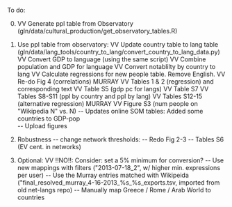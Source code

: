 To do:

0) VV Generate ppl table from Observatory (gln/data/cultural_production/get_observatory_tables.R)

1) Use ppl table from observatory:
VV Update country table to lang table (gln/data/lang_tools/country_to_lang/convert_country_to_lang_data.py)
VV Convert GDP to language (using the same script)
VV Combine population and GDP for language
VV Convert notablilty by country to lang
VV Calculate regressions for new people table. Remove English.
VV Re-do Fig 4 (correlations) MURRAY
VV Tables 1 & 2 (regression) and corresponding text
VV Table S5 (gdp pc for langs)
VV Table S7
VV Tables S8-S11 (ppl by country and ppl by lang)
VV Tables S12-15 (alternative regression) MURRAY
VV Figure S3 (num people on "Wikipedia N" vs. N)
-- Updates online SOM tables: Added some countries to GDP-pop  
-- Upload figures


2) Robustness -- change network thresholds: 
-- Redo Fig 2-3
-- Tables S6 (EV cent. in networks)

3) Optional: 
VV !!NO!!: Consider: set a 5% minimum for conversion?
-- Use new mappings with filters ("2013-07-18_2", w/ higher min. expressions per user) 
-- Use the Murray entries matched with Wikipeida ("final_resolved_murray_4-16-2013_%s_%s_exports.tsv, imported from old net-langs repo)
-- Manually map Greece / Rome / Arab World to countries